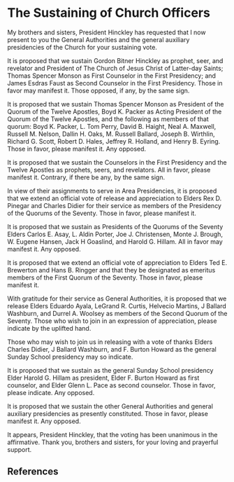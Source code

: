 # The Sustaining of Church Officers

My brothers and sisters, President Hinckley has requested that I now present
to you the General Authorities and the general auxiliary presidencies of the
Church for your sustaining vote.

It is proposed that we sustain Gordon Bitner Hinckley as prophet, seer, and
revelator and President of The Church of Jesus Christ of Latter-day Saints;
Thomas Spencer Monson as First Counselor in the First Presidency; and James
Esdras Faust as Second Counselor in the First Presidency. Those in favor may
manifest it. Those opposed, if any, by the same sign.

It is proposed that we sustain Thomas Spencer Monson as President of the
Quorum of the Twelve Apostles, Boyd K. Packer as Acting President of the
Quorum of the Twelve Apostles, and the following as members of that quorum:
Boyd K. Packer, L. Tom Perry, David B. Haight, Neal A. Maxwell, Russell M.
Nelson, Dallin H. Oaks, M. Russell Ballard, Joseph B. Wirthlin, Richard G.
Scott, Robert D. Hales, Jeffrey R. Holland, and Henry B. Eyring. Those in
favor, please manifest it. Any opposed.

It is proposed that we sustain the Counselors in the First Presidency and the
Twelve Apostles as prophets, seers, and revelators. All in favor, please
manifest it. Contrary, if there be any, by the same sign.

In view of their assignments to serve in Area Presidencies, it is proposed
that we extend an official vote of release and appreciation to Elders Rex D.
Pinegar and Charles Didier for their service as members of the Presidency of
the Quorums of the Seventy. Those in favor, please manifest it.

It is proposed that we sustain as Presidents of the Quorums of the Seventy
Elders Carlos E. Asay, L. Aldin Porter, Joe J. Christensen, Monte J. Brough,
W. Eugene Hansen, Jack H Goaslind, and Harold G. Hillam. All in favor may
manifest it. Any opposed.

It is proposed that we extend an official vote of appreciation to Elders Ted
E. Brewerton and Hans B. Ringger and that they be designated as emeritus
members of the First Quorum of the Seventy. Those in favor, please manifest
it.

With gratitude for their service as General Authorities, it is proposed that
we release Elders Eduardo Ayala, LeGrand R. Curtis, Helvecio Martins, J
Ballard Washburn, and Durrel A. Woolsey as members of the Second Quorum of the
Seventy. Those who wish to join in an expression of appreciation, please
indicate by the uplifted hand.

Those who may wish to join us in releasing with a vote of thanks Elders
Charles Didier, J Ballard Washburn, and F. Burton Howard as the general Sunday
School presidency may so indicate.

It is proposed that we sustain as the general Sunday School presidency Elder
Harold G. Hillam as president, Elder F. Burton Howard as first counselor, and
Elder Glenn L. Pace as second counselor. Those in favor, please indicate. Any
opposed.

It is proposed that we sustain the other General Authorities and general
auxiliary presidencies as presently constituted. Those in favor, please
manifest it. Any opposed.

It appears, President Hinckley, that the voting has been unanimous in the
affirmative. Thank you, brothers and sisters, for your loving and prayerful
support.

## References

